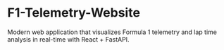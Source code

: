 # F1-Telemetry-Website
Modern web application that visualizes Formula 1 telemetry and lap time analysis in real-time with React + FastAPI.
